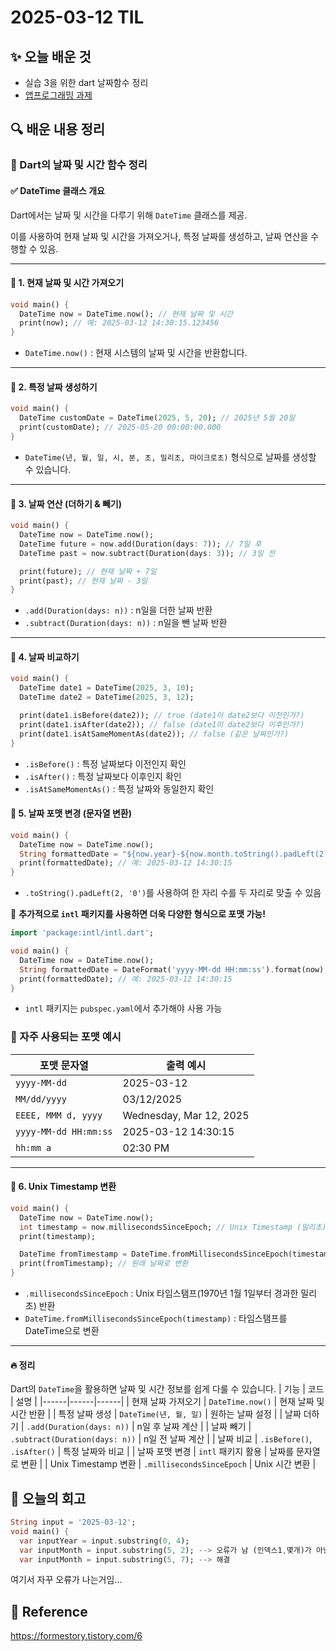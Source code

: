 # 2025-03-12 TIL

## ✨ 오늘 배운 것

- 실습 3을 위한 dart 날짜함수 정리
- [앱프로그래밍 과제](../../Assignment/0311.md)

## 🔍 배운 내용 정리

### 📅 Dart의 날짜 및 시간 함수 정리

#### ✅ DateTime 클래스 개요

Dart에서는 날짜 및 시간을 다루기 위해 `DateTime` 클래스를 제공.

이를 사용하여 현재 날짜 및 시간을 가져오거나, 특정 날짜를 생성하고, 날짜 연산을 수행할 수 있음.

---

#### 📌 1. 현재 날짜 및 시간 가져오기

```dart
void main() {
  DateTime now = DateTime.now(); // 현재 날짜 및 시간
  print(now); // 예: 2025-03-12 14:30:15.123456
}
```

- `DateTime.now()` : 현재 시스템의 날짜 및 시간을 반환합니다.

---

#### 📌 2. 특정 날짜 생성하기

```dart
void main() {
  DateTime customDate = DateTime(2025, 5, 20); // 2025년 5월 20일
  print(customDate); // 2025-05-20 00:00:00.000
}
```

- `DateTime(년, 월, 일, 시, 분, 초, 밀리초, 마이크로초)` 형식으로 날짜를 생성할 수 있습니다.

---

#### 📌 3. 날짜 연산 (더하기 & 빼기)

```dart
void main() {
  DateTime now = DateTime.now();
  DateTime future = now.add(Duration(days: 7)); // 7일 후
  DateTime past = now.subtract(Duration(days: 3)); // 3일 전

  print(future); // 현재 날짜 + 7일
  print(past); // 현재 날짜 - 3일
}
```

- `.add(Duration(days: n))` : n일을 더한 날짜 반환
- `.subtract(Duration(days: n))` : n일을 뺀 날짜 반환

---

#### 📌 4. 날짜 비교하기

```dart
void main() {
  DateTime date1 = DateTime(2025, 3, 10);
  DateTime date2 = DateTime(2025, 3, 12);

  print(date1.isBefore(date2)); // true (date1이 date2보다 이전인가?)
  print(date1.isAfter(date2)); // false (date1이 date2보다 이후인가?)
  print(date1.isAtSameMomentAs(date2)); // false (같은 날짜인가?)
}
```

- `.isBefore()` : 특정 날짜보다 이전인지 확인
- `.isAfter()` : 특정 날짜보다 이후인지 확인
- `.isAtSameMomentAs()` : 특정 날짜와 동일한지 확인

#### 📌 5. 날짜 포맷 변경 (문자열 변환)

```dart
void main() {
  DateTime now = DateTime.now();
  String formattedDate = "${now.year}-${now.month.toString().padLeft(2, '0')}-${now.day.toString().padLeft(2, '0')} ${now.hour.toString().padLeft(2, '0')}:${now.minute.toString().padLeft(2, '0')}:${now.second.toString().padLeft(2, '0')}";
  print(formattedDate); // 예: 2025-03-12 14:30:15
}
```

- `.toString().padLeft(2, '0')`를 사용하여 한 자리 수를 두 자리로 맞출 수 있음

📌 **추가적으로 `intl` 패키지를 사용하면 더욱 다양한 형식으로 포맷 가능!**

```dart
import 'package:intl/intl.dart';

void main() {
  DateTime now = DateTime.now();
  String formattedDate = DateFormat('yyyy-MM-dd HH:mm:ss').format(now);
  print(formattedDate); // 예: 2025-03-12 14:30:15
}
```

- `intl` 패키지는 `pubspec.yaml`에서 추가해야 사용 가능

### 📌 자주 사용되는 포맷 예시

| 포맷 문자열           | 출력 예시               |
| --------------------- | ----------------------- |
| `yyyy-MM-dd`          | 2025-03-12              |
| `MM/dd/yyyy`          | 03/12/2025              |
| `EEEE, MMM d, yyyy`   | Wednesday, Mar 12, 2025 |
| `yyyy-MM-dd HH:mm:ss` | 2025-03-12 14:30:15     |
| `hh:mm a`             | 02:30 PM                |

---

#### 📌 6. Unix Timestamp 변환

```dart
void main() {
  DateTime now = DateTime.now();
  int timestamp = now.millisecondsSinceEpoch; // Unix Timestamp (밀리초)
  print(timestamp);

  DateTime fromTimestamp = DateTime.fromMillisecondsSinceEpoch(timestamp);
  print(fromTimestamp); // 원래 날짜로 변환
}
```

- `.millisecondsSinceEpoch` : Unix 타임스탬프(1970년 1월 1일부터 경과한 밀리초) 반환
- `DateTime.fromMillisecondsSinceEpoch(timestamp)` : 타임스탬프를 DateTime으로 변환

---

#### 🔥 정리

Dart의 `DateTime`을 활용하면 날짜 및 시간 정보를 쉽게 다룰 수 있습니다.
| 기능 | 코드 | 설명 |
|------|------|------|
| 현재 날짜 가져오기 | `DateTime.now()` | 현재 날짜 및 시간 반환 |
| 특정 날짜 생성 | `DateTime(년, 월, 일)` | 원하는 날짜 설정 |
| 날짜 더하기 | `.add(Duration(days: n))` | n일 후 날짜 계산 |
| 날짜 빼기 | `.subtract(Duration(days: n))` | n일 전 날짜 계산 |
| 날짜 비교 | `.isBefore()`, `.isAfter()` | 특정 날짜와 비교 |
| 날짜 포맷 변경 | `intl` 패키지 활용 | 날짜를 문자열로 변환 |
| Unix Timestamp 변환 | `.millisecondsSinceEpoch` | Unix 시간 변환 |

## 🤔 오늘의 회고

```dart
String input = '2025-03-12';
void main() {
  var inputYear = input.substring(0, 4);
  var inputMonth = input.substring(5, 2); --> 오류가 남 (인덱스1,몇개)가 아닌 (인덱스1, 인덱스2)이기 때문에였음
  var inputMonth = input.substring(5, 7); --> 해결
```

여기서 자꾸 오류가 나는거임...

## 📍 **Reference**

https://formestory.tistory.com/6
